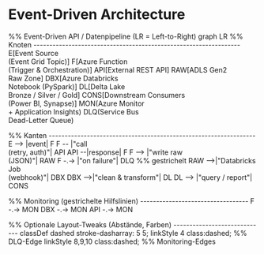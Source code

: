 # Event-Driven Architecture
%% Event-Driven API / Daten­pipeline  (LR = Left-to-Right)
graph LR
  %% Knoten -----------------------------------------------------------------
  E[Event Source<br/>(Event Grid Topic)]
  F[Azure Function<br/>(Trigger&nbsp;& Orchestration)]
  API[External REST API]
  RAW[ADLS Gen2<br/>Raw Zone]
  DBX[Azure Databricks<br/>Notebook (PySpark)]
  DL[Delta Lake<br/>Bronze / Silver / Gold]
  CONS[Downstream Consumers<br/>(Power BI, Synapse)]
  MON(Azure Monitor<br/>+ Application Insights)
  DLQ(Service Bus<br/>Dead-Letter Queue)

  %% Kanten -----------------------------------------------------------------
  E --> |event| F
  F --  |"call<br/>(retry, auth)"| API
  API --|response| F
  F --> |"write raw<br/>(JSON)"| RAW
  F -.-> |"on failure"| DLQ           %% gestrichelt
  RAW -->|"Databricks Job<br/>(webhook)"| DBX
  DBX -->|"clean &amp; transform"| DL
  DL --> |"query / report"| CONS

  %% Monitoring (gestrichelte Hilfslinien) ----------------------------------
  F -.-> MON
  DBX -.-> MON
  API -.-> MON

  %% Optionale Layout-Tweaks (Abstände, Farben) -----------------------------
  classDef dashed stroke-dasharray: 5 5;
  linkStyle 4 class:dashed;  %% DLQ-Edge
  linkStyle 8,9,10 class:dashed;  %% Monitoring-Edges
